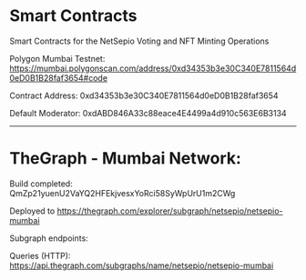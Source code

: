 # Smart Contracts
Smart Contracts for the NetSepio Voting and NFT Minting Operations

Polygon Mumbai Testnet:
https://mumbai.polygonscan.com/address/0xd34353b3e30C340E7811564d0eD0B1B28faf3654#code

Contract Address: 0xd34353b3e30C340E7811564d0eD0B1B28faf3654

Default Moderator: 0xdABD846A33c88eace4E4499a4d910c563E6B3134 

---

# TheGraph - Mumbai Network:

Build completed: QmZp21yuenU2VaYQ2HFEkjvesxYoRci58SyWpUrU1m2CWg

Deployed to https://thegraph.com/explorer/subgraph/netsepio/netsepio-mumbai

Subgraph endpoints:

Queries (HTTP):     https://api.thegraph.com/subgraphs/name/netsepio/netsepio-mumbai